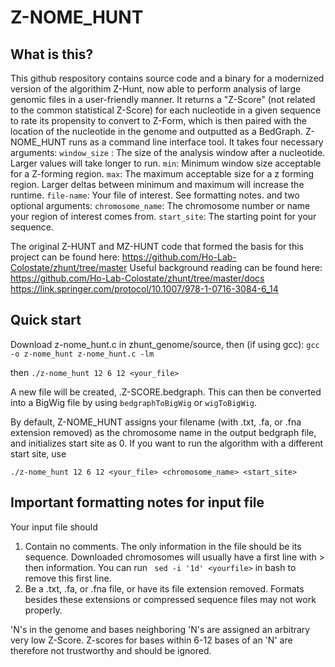 # Z-NOME_HUNT

## What is this?
This github respository contains source code and a binary for a modernized version of the algorithim Z-Hunt, now able to perform analysis of large genomic files in a user-friendly manner. It returns a "Z-Score" (not related to the common statistical Z-Score) for each nucleotide in a given sequence to rate its propensity to convert to Z-Form, which is then paired with the location of the nucleotide in the genome and outputted as a BedGraph. 
Z-NOME_HUNT runs as a command line interface tool. It takes four necessary arguments:
`window_size` : The size of the analysis window after a nucleotide. Larger values will take longer to run.
`min`: Minimum window size acceptable for a Z-forming region.
`max`: The maximum acceptable size for a z forming region. Larger deltas between minimum and maximum will increase the runtime.
`file-name`: Your file of interest. See formatting notes.
and two optional arguments:
`chromosome_name`: The chromosome number or name your region of interest comes from.
`start_site`: The starting point for your sequence.

The original Z-HUNT and MZ-HUNT code that formed the basis for this project can be found here:
https://github.com/Ho-Lab-Colostate/zhunt/tree/master
Useful background reading can be found here:
https://github.com/Ho-Lab-Colostate/zhunt/tree/master/docs
https://link.springer.com/protocol/10.1007/978-1-0716-3084-6_14

## Quick start
Download z-nome_hunt.c in zhunt_genome/source, then (if using gcc):
`gcc -o z-nome_hunt z-nome_hunt.c -lm`

then
`./z-nome_hunt 12 6 12 <your_file>`

A new file will be created, <yourfile>.Z-SCORE.bedgraph. This can then be converted into a BigWig file by using `bedgraphToBigWig` or `wigToBigWig`.

By default, Z-NOME_HUNT assigns your filename (with .txt, .fa, or .fna extension removed) as the chromosome name in the output bedgraph file, and initializes start site as 0. If you want to run the algorithm with a different start site, use

`./z-nome_hunt 12 6 12 <your_file> <chromosome_name> <start_site>`


## Important formatting notes for input file
Your input file should 
1. Contain no comments. The only information in the file should be its sequence. Downloaded chromosomes will usually have a first line with > then information. You can run `
sed -i '1d' <yourfile>` in bash to remove this first line.
2. Be a .txt, .fa, or .fna file, or have its file extension removed. Formats besides these extensions or compressed sequence files may not work properly.


'N's in the genome and bases neighboring 'N's are assigned an arbitrary very low Z-Score. Z-scores for bases within 6-12 bases of an 'N' are therefore not trustworthy and should be ignored.
